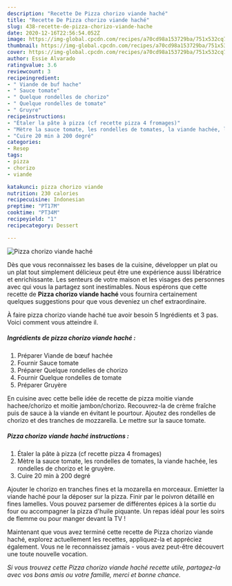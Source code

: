 ```yaml
---
description: "Recette De Pizza chorizo viande haché"
title: "Recette De Pizza chorizo viande haché"
slug: 438-recette-de-pizza-chorizo-viande-hache
date: 2020-12-16T22:56:54.052Z
image: https://img-global.cpcdn.com/recipes/a70cd98a153729ba/751x532cq70/pizza-chorizo-viande-hache-photo-principale-de-la-recette.jpg
thumbnail: https://img-global.cpcdn.com/recipes/a70cd98a153729ba/751x532cq70/pizza-chorizo-viande-hache-photo-principale-de-la-recette.jpg
cover: https://img-global.cpcdn.com/recipes/a70cd98a153729ba/751x532cq70/pizza-chorizo-viande-hache-photo-principale-de-la-recette.jpg
author: Essie Alvarado
ratingvalue: 3.6
reviewcount: 3
recipeingredient:
- " Viande de buf hache"
- " Sauce tomate"
- " Quelque rondelles de chorizo"
- " Quelque rondelles de tomate"
- " Gruyre"
recipeinstructions:
- "Étaler la pâte à pizza (cf recette pizza 4 fromages)"
- "Mètre la sauce tomate, les rondelles de tomates, la viande hachée, les rondelles de chorizo et le gruyère."
- "Cuire 20 min à 200 degré"
categories:
- Resep
tags:
- pizza
- chorizo
- viande

katakunci: pizza chorizo viande 
nutrition: 230 calories
recipecuisine: Indonesian
preptime: "PT17M"
cooktime: "PT34M"
recipeyield: "1"
recipecategory: Dessert

---
```



![Pizza chorizo viande haché](https://img-global.cpcdn.com/recipes/a70cd98a153729ba/751x532cq70/pizza-chorizo-viande-hache-photo-principale-de-la-recette.jpg)

Dès que vous reconnaissez les bases de la cuisine, développer un plat ou un plat tout simplement délicieux peut être une expérience aussi libératrice et enrichissante. Les senteurs de votre maison et les visages des personnes avec qui vous la partagez sont inestimables. Nous espérons que cette recette de <strong> Pizza chorizo viande haché </strong> vous fournira certainement quelques suggestions pour que vous deveniez un chef extraordinaire.

<!--inarticleads1-->

À faire pizza chorizo viande haché tue avoir besoin 5 Ingrédients et 3 pas. Voici comment vous atteindre il.

##### Ingrédients de pizza chorizo viande haché :

1. Préparer  Viande de bœuf hachée
1. Fournir  Sauce tomate
1. Préparer  Quelque rondelles de chorizo
1. Fournir  Quelque rondelles de tomate
1. Préparer  Gruyère


En cuisine avec cette belle idée de recette de pizza moitie viande hachee/chorizo et moitie jambon/chorizo. Recouvrez-la de crème fraîche puis de sauce à la viande en évitant le pourtour. Ajoutez des rondelles de chorizo et des tranches de mozzarella. Le mettre sur la sauce tomate. 

<!--inarticleads2-->

##### Pizza chorizo viande haché instructions :

1. Étaler la pâte à pizza (cf recette pizza 4 fromages)
1. Mètre la sauce tomate, les rondelles de tomates, la viande hachée, les rondelles de chorizo et le gruyère.
1. Cuire 20 min à 200 degré


Ajouter le chorizo en tranches fines et la mozarella en morceaux. Emietter la viande haché pour la déposer sur la pizza. Finir par le poivron détaillé en fines lamelles. Vous pouvez parsemer de différentes épices à la sortie du four ou accompagner la pizza d&#39;huile piquante. Un repas idéal pour les soirs de flemme ou pour manger devant la TV ! 

<!--inarticleads1-->

<p>
Maintenant que vous avez terminé cette recette de Pizza chorizo viande haché, explorez actuellement les recettes, appliquez-la et appréciez également. Vous ne le reconnaissez jamais - vous avez peut-être découvert une toute nouvelle vocation.
</p>

<p>
<i>Si vous trouvez cette Pizza chorizo viande haché recette utile, partagez-la avec vos bons amis ou votre famille, merci et bonne chance.</i>
</p>

